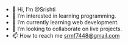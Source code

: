 - 👋 Hi, I’m @Srishti
- 👀 I’m interested in learning programming.
- 🌱 I’m currently learning web development.
- 💞️ I’m looking to collaborate on live projects.
- 📫 How to reach me srmf7448@gmail.com

<!---
Srishti69/Srishti69 is a ✨ special ✨ repository because its `README.md` (this file) appears on your GitHub profile.
You can click the Preview link to take a look at your changes.
--->
